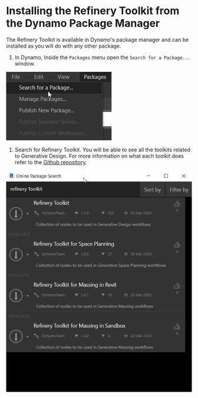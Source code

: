 # Installing the Refinery Toolkit from the Dynamo Package Manager

The Refinery Toolkit is available in Dynamo's package manager and can be installed as you will do with any other package.

1. In Dynamo, Inside the `Packages` menu open the `Search for a Package...` window.

![](../../.gitbook/assets/refinery1%20%282%29.png)

1.  Search for Refinery Toolkit. You will be able to see all the toolkits related to Generative Design.  For more information on what each toolkit does refer to the [Github repository](https://github.com/DynamoDS/RefineryToolkits). 

![](../../.gitbook/assets/refinery2%20%281%29.png)

